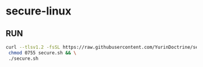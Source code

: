 # secure-linux

## RUN

```sh
curl --tlsv1.2 -fsSL https://raw.githubusercontent.com/YurinDoctrine/secure-linux/master/secure.sh >secure.sh && \
 chmod 0755 secure.sh && \
 ./secure.sh
```
